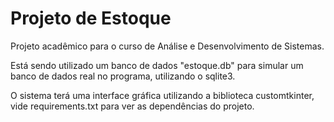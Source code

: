# Projeto de Estoque

Projeto acadêmico para o curso de Análise e Desenvolvimento de Sistemas.

Está sendo utilizado um banco de dados "estoque.db" para simular um banco de dados real no programa, utilizando o sqlite3.

O sistema terá uma interface gráfica utilizando a biblioteca customtkinter, vide requirements.txt para ver as dependências do projeto.

